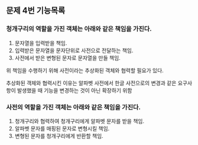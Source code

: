 ## 문제 4번 기능목록

### 청개구리의 역할을 가진 객체는 아래와 같은 책임을 가진다.

1. 문자열을 입력받을 책임. 
2. 입력받은 문자열을 문자단위로 사전으로 전달하는 책임.
3. 사전에서 받은 변형된 문자로 문자열을 만들 책임.

위 책임을 수행하기 위해 사전이라는 추상화된 객체와 협력할 필요가 있다.

추상화된 객체와 협력시킨 이유는 알파벳 사전에서 한글 사전으로의 변경과 같은
요구사항이 발생했을 때 기능을 변경하는 것이 아닌 확장하기 위함

### 사전의 역할을 가진 객체는 아래와 같은 책임을 가진다.

1. 청개구리와 협력하여 청개구리에게 알파벳 문자를 받을 책임.
2. 알파벳 문자를 매핑된 문자로 변형시킬 책임.
3. 변형된 문자를 청개구리에게 반환할 책임.